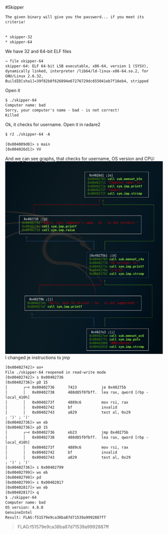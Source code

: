 #Skipper
```
The given binary will give you the password... if you meet its criteria!


* skipper-32
* skipper-64

```

We have 32 and 64-bit ELF files
```
→ file skipper-64
skipper-64: ELF 64-bit LSB executable, x86-64, version 1 (SYSV), dynamically linked, interpreter /lib64/ld-linux-x86-64.so.2, for GNU/Linux 2.6.32, BuildID[sha1]=39f82b8f626894e67276729dc655041eb7f16eb4, stripped
```
Open it
```
$ ./skipper-64
Computer name: bad
Sorry, your computer's name - bad - is not correct!
Killed
```
Ok, it checks for username.
Open it in radare2
```
$ r2 ./skipper-64 -A

[0x004009d0]> s main
[0x004026d1]> VV
```
And we can see graphs, that checks for username, OS version and CPU:
![1](./1.jpg)
I changed je instructions to jmp
```
[0x00402742]> oo+
File ./skipper-64 reopened in read-write mode
[0x00402742]> s 0x00402736
[0x00402736]> pD 15
│       ┌─< 0x00402736      7423           je 0x40275b
│       │   0x00402738      488d85f0fbff.  lea rax, qword [rbp - local_410h]
│       │   0x0040273f      4889c6         mov rsi, rax
│       │   0x00402742      bf             invalid
│       │   0x00402743      a829           test al, 0x29               ; ')' ; ')'
[0x00402736]> wx eb
[0x00402736]> pD 15
│       ┌─< 0x00402736      eb23           jmp 0x40275b
│       │   0x00402738      488d85f0fbff.  lea rax, qword [rbp - local_410h]
│       │   0x0040273f      4889c6         mov rsi, rax
│       │   0x00402742      bf             invalid
│       │   0x00402743      a829           test al, 0x29               ; ')' ; ')'
[0x00402736]> s 0x00402799
[0x00402799]> wx eb
[0x00402799]> pd
[0x00402799]> s 0x00402817
[0x00402817]> wx eb
[0x00402817]> q
$ ./skipper-64
Computer name: bad
OS version: 4.8.0
GenuineIntel
Result: FLAG:f51579e9ca38ba87d71539a9992887ff
```

>FLAG:f51579e9ca38ba87d71539a9992887ff